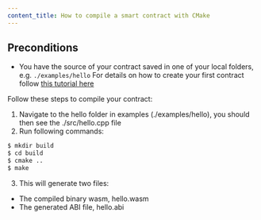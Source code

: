```yaml
---
content_title: How to compile a smart contract with CMake
---
```


## Preconditions
- You have the source of your contract saved in one of your local folders, e.g. `./examples/hello`
For details on how to create your first contract follow [this tutorial here](https://developers.eos.io/eosio-home/docs/your-first-contract)

Follow these steps to compile your contract:

1. Navigate to the hello folder in examples (./examples/hello), you should then see the ./src/hello.cpp file
2. Run following commands:
```sh
$ mkdir build
$ cd build
$ cmake ..
$ make
```
3. This will generate two files:
- The compiled binary wasm, hello.wasm
- The generated ABI file, hello.abi

